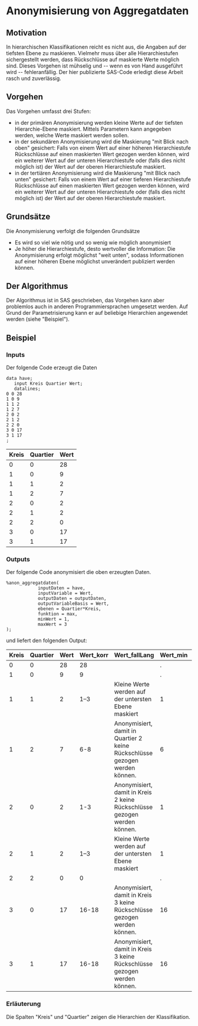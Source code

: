 # Anonymisierung von Aggregatdaten

## Motivation
In hierarchischen Klassifikationen reicht es nicht aus, die Angaben auf der tiefsten Ebene zu maskieren. Vielmehr muss über alle Hierarchiestufen sichergestellt werden, dass Rückschlüsse auf maskierte Werte möglich sind. Dieses Vorgehen ist mühselig und -- wenn es von Hand ausgeführt wird -- fehleranfällig. Der hier publizierte SAS-Code erledigt diese Arbeit rasch und zuverlässig. 
 
## Vorgehen
Das Vorgehen umfasst drei Stufen: 
 - in der primären Anonymisierung werden kleine Werte auf der tiefsten Hierarchie-Ebene maskiert. Mittels Parametern kann angegeben werden, welche Werte maskiert werden sollen.
- in der sekundären Anonymisierung wird die Maskierung "mit Blick nach oben" gesichert: Falls von einem Wert auf einer höheren Hierarchiestufe Rückschlüsse auf einen maskierten Wert gezogen werden können, wird ein weiterer Wert auf der unteren Hierarchiestufe oder (falls dies nicht möglich ist) der Wert auf der oberen Hierarchiestufe maskiert.
- in der tertiären Anonymisierung wird die Maskierung "mit Blick nach unten" gesichert: Falls von einem Wert auf einer tieferen Hierarchiestufe Rückschlüsse auf einen maskierten Wert gezogen werden können, wird ein weiterer Wert auf der unteren Hierarchiestufe oder (falls dies nicht möglich ist) der Wert auf der oberen Hierarchiestufe maskiert.

## Grundsätze
Die Anonymisierung verfolgt die folgenden Grundsätze
- Es wird so viel wie nötig und so wenig wie möglich anonymisiert
- Je höher die Hierarchiestufe, desto wertvoller die Information: Die Anonymisierung erfolgt möglichst "weit unten", sodass Informationen auf einer höheren Ebene möglichst unverändert publiziert werden können.

## Der Algorithmus
Der Algorithmus ist in SAS geschrieben, das Vorgehen kann aber problemlos auch in anderen Programmiersprachen umgesetzt werden. Auf Grund der Parametrisierung kann er auf beliebige Hierarchien angewendet werden (siehe "Beispiel").

## Beispiel
### Inputs
Der folgende Code erzeugt die Daten
```sas
data have;
   input Kreis Quartier Wert;
   datalines;
0 0 28
1 0 9
1 1 2
1 2 7
2 0 2
2 1 2
2 2 0
3 0 17
3 1 17
;
```

| Kreis | Quartier | Wert |
| ------ | ------ | --|
| 0 | 0 | 28 |
| 1 | 0 | 9 |
| 1 | 1 | 2 |
| 1 | 2 | 7 |
| 2 | 0 | 2 |
| 2 | 1 | 2 |
| 2 | 2 | 0 |
| 3 | 0 | 17 |
| 3 | 1 | 17 |



### Outputs

Der folgende Code anonymisiert die oben erzeugten Daten.
```sas
%anon_aggregatdaten(
            inputDaten = have,
            inputVariable = Wert,
            outputDaten = outputDaten,
            outputVariableBasis = Wert,
            ebenen = Quartier*Kreis,
            funktion = max,
            minWert = 1,
            maxWert = 3
);
```

und liefert den folgenden Output:

| Kreis | Quartier | Wert | Wert_korr | Wert_fallLang | Wert_min | Wert_max | Wert_fall |
| ------ | ------ | ------ | ------ | ------ | ------ | ------ | ------ |
| 0 | 0 | 28 | 28 |  | . | . |  |
| 1 | 0 | 9 | 9 |  | . | . |  |
| 1 | 1 | 2 | 1–3 | Kleine Werte werden auf der untersten Ebene maskiert | 1 | 3 | primär |
| 1 | 2 | 7 | 6-8 | Anonymisiert, damit in Quartier 2 keine Rückschlüsse gezogen werden können. | 6 | 8 | A11 |
| 2 | 0 | 2 | 1-3 | Anonymisiert, damit in Kreis 2 keine Rückschlüsse gezogen werden können. | 1 | 3 | A12 |
| 2 | 1 | 2 | 1–3 | Kleine Werte werden auf der untersten Ebene maskiert | 1 | 3 | primär |
| 2 | 2 | 0 | 0 |  | . | . |  |
| 3 | 0 | 17 | 16-18 | Anonymisiert, damit in Kreis 3 keine Rückschlüsse gezogen werden können. | 16 | 18 | A21 |
| 3 | 1 | 17 | 16-18 | Anonymisiert, damit in Kreis 3 keine Rückschlüsse gezogen werden können. | 16 | 18 | C1 |

### Erläuterung
Die Spalten "Kreis" und "Quartier" zeigen die Hierarchien der Klassifikation.
